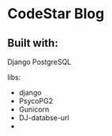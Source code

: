# CodeStar Blog

## Built with:

Django
PostgreSQL

libs:

- django
- PsycoPG2
- Gunicorn
- DJ-databse-url
-
